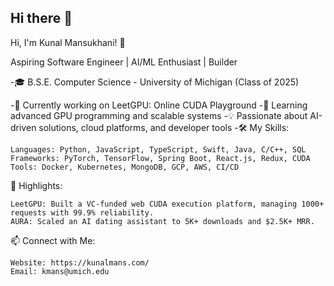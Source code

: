 ## Hi there 👋
Hi, I'm Kunal Mansukhani! 👋

Aspiring Software Engineer | AI/ML Enthusiast | Builder

-🎓 B.S.E. Computer Science - University of Michigan (Class of 2025)

-🔭 Currently working on LeetGPU: Online CUDA Playground
-🌱 Learning advanced GPU programming and scalable systems
-💡 Passionate about AI-driven solutions, cloud platforms, and developer tools
-🛠️ My Skills:

    Languages: Python, JavaScript, TypeScript, Swift, Java, C/C++, SQL
    Frameworks: PyTorch, TensorFlow, Spring Boot, React.js, Redux, CUDA
    Tools: Docker, Kubernetes, MongoDB, GCP, AWS, CI/CD

🚀 Highlights:

    LeetGPU: Built a VC-funded web CUDA execution platform, managing 1000+ requests with 99.9% reliability.
    AURA: Scaled an AI dating assistant to 5K+ downloads and $2.5K+ MRR.

📫 Connect with Me:

    Website: https://kunalmans.com/
    Email: kmans@umich.edu
<!--
**kunal-mansukhani/kunal-mansukhani** is a ✨ _special_ ✨ repository because its `README.md` (this file) appears on your GitHub profile.

Here are some ideas to get you started:

- 🔭 I’m currently working on ...
- 🌱 I’m currently learning ...
- 👯 I’m looking to collaborate on ...
- 🤔 I’m looking for help with ...
- 💬 Ask me about ...
- 📫 How to reach me: ...
- 😄 Pronouns: ...
- ⚡ Fun fact: ...
-->
